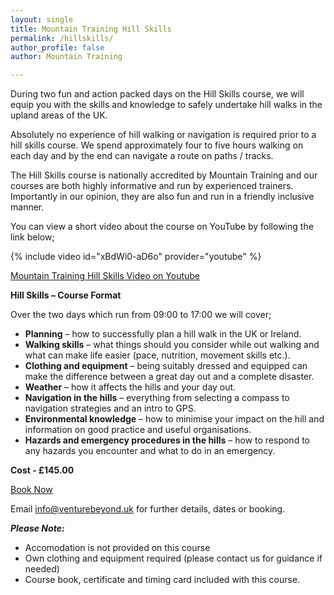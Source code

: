 ```yaml
---
layout: single
title: Mountain Training Hill Skills
permalink: /hillskills/
author_profile: false
author: Mountain Training

---
```


During two fun and action packed days on the Hill Skills course, we will equip you with the skills and knowledge to safely undertake hill walks in the upland areas of the UK.

Absolutely no experience of hill walking or navigation is required prior to a hill skills course. We spend approximately four to five hours walking on each day and by the end can navigate a route on paths / tracks.

The Hill Skills course is nationally accredited by Mountain Training and our courses are both highly informative and run by experienced trainers. Importantly in our opinion, they are also fun and run in a friendly inclusive manner.

You can view a short video about the course on YouTube by following the link below;

{% include video id="xBdWi0-aD6o" provider="youtube" %}

[Mountain Training Hill Skills Video on Youtube](https://www.youtube.com/watch?v=xBdWi0-aD6o)

**Hill Skills – Course Format**

Over the two days which run from 09:00 to 17:00 we will cover;

- **Planning** – how to successfully plan a hill walk in the UK or Ireland.
- **Walking skills** – what things should you consider while out walking and what can make life easier (pace, nutrition, movement skills etc.).
- **Clothing and equipment** – being suitably dressed and equipped can make the difference between a great day out and a complete disaster.
- **Weather** – how it affects the hills and your day out.
- **Navigation in the hills** – everything from selecting a compass to navigation strategies and an intro to GPS.
- **Environmental knowledge** – how to minimise your impact on the hill and information on good practice and useful organisations.
- **Hazards and emergency procedures in the hills** – how to respond to any hazards you encounter and what to do in an emergency.


**Cost - £145.00**

<a href="/venturebeyond/bookingform/" class="btn btn--success">Book Now</a>

Email [info@venturebeyond.uk](mailto:info@venturebeyond.uk) for further details, dates or booking.

***Please Note:***
- Accomodation is not provided on this course
- Own clothing and equipment required (please contact us for guidance if needed)
- Course book, certificate and timing card included with this course.
